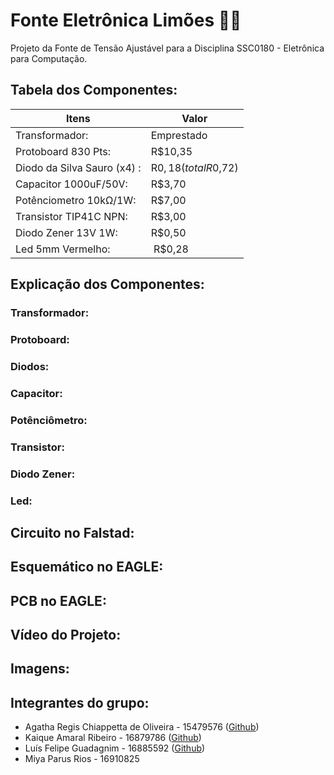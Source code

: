 # Fonte Eletrônica Limões 🍋🍋
Projeto da Fonte de Tensão Ajustável para a Disciplina SSC0180 - Eletrônica para Computação.

## Tabela dos Componentes:
| Itens      |  Valor   |
|------------|----------|
| Transformador: |    Emprestado  |
| Protoboard 830 Pts: | R$10,35 |
| Diodo da Silva Sauro (x4) : | R$0,18 (total R$0,72) |
| Capacitor 1000uF/50V: | R$3,70 |
| Potênciometro 10kΩ/1W: | R$7,00 |
| Transistor TIP41C NPN: | R$3,00 |
| Diodo Zener 13V 1W: | R$0,50 |
| Led 5mm Vermelho: | R$0,28 |

## Explicação dos Componentes:
### Transformador:

### Protoboard:

### Diodos:

### Capacitor:

### Potênciômetro:

### Transistor:

### Diodo Zener:

### Led:


## Circuito no Falstad:

## Esquemático no EAGLE:

## PCB no EAGLE:

## Vídeo do Projeto:

## Imagens:

## Integrantes do grupo:
- Agatha Regis Chiappetta de Oliveira - 15479576 ([Github](https://github.com/agathaicmc))
- Kaique Amaral Ribeiro - 16879786 ([Github](https://github.com/Kaique-Amaral))
- Luís Felipe Guadagnim - 16885592 ([Github](https://github.com/luisguada))
- Miya Parus Rios - 16910825
